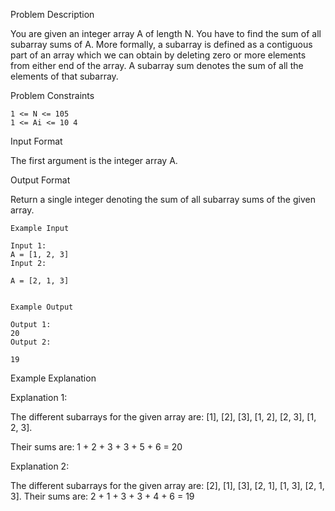 Problem Description

You are given an integer array A of length N.
You have to find the sum of all subarray sums of A.
More formally, a subarray is defined as a contiguous part of an array which we can obtain by deleting zero or more elements from either end of the array.
A subarray sum denotes the sum of all the elements of that subarray.



Problem Constraints
    
    1 <= N <= 105
    1 <= Ai <= 10 4


Input Format

The first argument is the integer array A.


Output Format

Return a single integer denoting the sum of all subarray sums of the given array.

    
    Example Input
    
    Input 1:
    A = [1, 2, 3]
    Input 2:
    
    A = [2, 1, 3]
    
    
    Example Output
    
    Output 1:
    20
    Output 2:
    
    19


Example Explanation

Explanation 1:

The different subarrays for the given array are: [1], [2], [3], [1, 2], [2, 3], [1, 2, 3].

Their sums are: 1 + 2 + 3 + 3 + 5 + 6 = 20

Explanation 2:


The different subarrays for the given array are: [2], [1], [3], [2, 1], [1, 3], [2, 1, 3].
Their sums are: 2 + 1 + 3 + 3 + 4 + 6 = 19